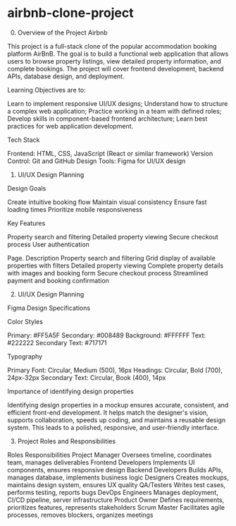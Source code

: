 # airbnb-clone-project

0. Overview of the Project Airbnb

This project is a full-stack clone of the popular accommodation booking platform AirBnB. The goal is to build a functional web application that allows users to browse property listings, view detailed property information, and complete bookings. The project will cover frontend development, backend APIs, database design, and deployment.

Learning Objectives are to: 

Learn to implement responsive UI/UX designs;
Understand how to structure a complex web application;
Practice working in a team with defined roles;
Develop skills in component-based frontend architecture;
Learn best practices for web application development.


Tech Stack

Frontend: HTML, CSS, JavaScript (React or similar framework)
Version Control: Git and GitHub
Design Tools: Figma for UI/UX design




1. UI/UX Design Planning

Design Goals

Create intuitive booking flow
Maintain visual consistency
Ensure fast loading times
Prioritize mobile responsiveness

Key Features

Property search and filtering
Detailed property viewing
Secure checkout process
User authentication



Page.                          Description 
Property search and filtering  Grid display of available properties with filters
Detailed property viewing      Complete property details with images and booking form
Secure checkout process        Streamlined payment and booking confirmation


2. UI/UX Design Planning

Figma Design Specifications

Color Styles

Primary: #FF5A5F
Secondary: #008489
Background: #FFFFFF
Text: #222222
Secondary Text: #717171

Typography

Primary Font: Circular, Medium (500), 16px
Headings: Circular, Bold (700), 24px-32px
Secondary Text: Circular, Book (400), 14px

Importance of identifying design properties 

Identifying design properties in a mockup ensures accurate, consistent, and efficient front-end development. It helps match the designer's vision, supports collaboration, speeds up coding, and maintains a reusable design system. This leads to a polished, responsive, and user-friendly interface.



3. Project Roles and Responsibilities

Roles	                     Responsibilities
Project Manager         	 Oversees timeline, coordinates team, manages deliverables
Frontend Developers	      Implements UI components, ensures responsive design
Backend                   Developers	Builds APIs, manages database, implements business logic
Designers	                 Creates mockups, maintains design system, ensures UX quality
QA/Testers	               Writes test cases, performs testing, reports bugs
DevOps                    Engineers	Manages deployment, CI/CD pipeline, server infrastructure
Product Owner          	  Defines requirements, prioritizes features, represents stakeholders
Scrum Master	             Facilitates agile processes, removes blockers, organizes meetings
	

